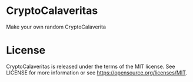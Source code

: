 # CryptoCalaveritas
Make your own random CryptoCalaverita

# License
CryptoCalaveritas is released under the terms of the MIT license. See LICENSE for more information or see https://opensource.org/licenses/MIT.
